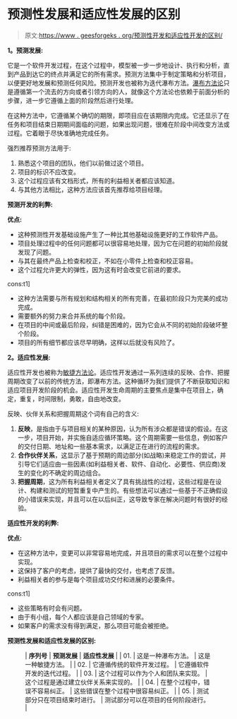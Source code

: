 # 预测性发展和适应性发展的区别

> 原文:[https://www . geesforgeks . org/预测性开发和适应性开发的区别/](https://www.geeksforgeeks.org/difference-between-predictive-development-and-adaptive-development/)

**1。预测发展:**

它是一个软件开发过程，在这个过程中，模型被一步一步地设计、执行和分析，直到产品到达它的终点并满足它的所有需求。预测方法集中于制定策略和分析项目，以便更好地发展和预测任何风险。预测开发也被称为迭代瀑布方法。[瀑布方法论](https://www.geeksforgeeks.org/software-engineering-classical-waterfall-model/)只是遵循第一个流去的方向或者引领方向的人，就像这个方法论也依赖于前面分析的步骤，进一步它遵循上面的阶段然后进行处理。

在这种方法中，它遵循某个确切的期限，即项目应在该期限内完成。它还显示了在任务和项目结束日期期间面临的问题，如果出现问题，很难在阶段中间改变方法或过程。它着眼于尽快准确地完成任务。

强烈推荐预测方法用于:

1.  熟悉这个项目的团队，他们以前做过这个项目。
2.  项目的标识不应改变。
3.  这个过程应该有文档形式，所有的利益相关者都应该知道。
4.  与其他方法相比，这种方法应该首先推荐给项目经理。

**预测开发的利弊:**

**优点:**

*   这种预测性开发基础设施产生了一种比其他基础设施更好的工作软件产品。
*   项目处理过程中的任何问题都可以很容易地处理，因为它在问题的初始阶段就发现了问题。
*   与其在最终产品上检查和校正，不如在小零件上检查和校正容易。
*   这个过程允许更大的弹性，因为这有时会改变它前进的要求。

cons:t1]

*   这种方法需要与所有规划和结构相关的所有完善，在最初阶段只为完美的成功完成。
*   需要额外的努力来合并系统的每个阶段。
*   在项目的中间或最后阶段，纠错是困难的，因为它会从不同的初始阶段破坏整个阶段。
*   项目的所有细节都应该尽早明确，这样以后就没有风险了。

**2。适应性发展:**

适应性开发也被称为[敏捷方法论](https://www.geeksforgeeks.org/software-engineering-agile-development-models/)。适应性开发通过一系列连续的反映、合作、把握周期改变了以前的传统方法，即瀑布方法。这种循环为我们提供了不断获取知识和适应项目开发阶段的机会。适应性开发生命周期的主要焦点是集中在项目上，确定，重复，时间限制，勇敢，自由地改变。

反映、伙伴关系和把握周期这个词有自己的含义:

1.  **反映**，是指由于与项目相关的某种原因，认为所有涉众都是错误的假设。在这一步，项目开始，并实施自适应循环策略。这个周期需要一些信息，例如客户的交付日期、地址和一些基本需求，以满足正在进行的流程的需求。
2.  **合作伙伴关系**，这显示了基于预期的周边部分(如战略)来稳定工作的尝试，并引导它们适应由一些因素(如利益相关者、软件、自动化、必要性、供应商)发生的变化的不确定的周边组合。
3.  **把握周期**，这为所有利益相关者定义了具有挑战性的过程，这些过程是在设计、构建和测试的短暂重复中产生的。有些想法可以通过一些基于不正确假设的小错误来实现，并且可以在以后纠正，这导致专家在解决问题时有很好的经验。

**适应性开发的利弊:**

**优点:**

*   在这种方法中，变更可以非常容易地完成，并且项目的需求可以在整个过程中实现。
*   这保持了客户的考虑，提供了最快的交付，也考虑了反馈。
*   利益相关者的参与是每个项目成功交付和进展的必要条件。

cons:t1]

*   这些策略有时会有问题。
*   由于有小组，每个人都应该是自己领域的专家。
*   如果客户的需求没有得到满足，那么项目可能会被拒绝。

**预测性发展和适应性发展的区别:**

<figure class="table">

| **序列号** | **预测发展** | **适应性发展** |
| 01. | 这是一种瀑布方法。 | 这是一种敏捷方法。 |
| 02. | 它遵循传统的软件开发过程。 | 它遵循软件开发的迭代过程。 |
| 03. | 这个过程可以作为个人和团队来实现。 | 这个过程是通过建立伙伴关系来实现的。 |
| 04. | 在整个过程中，错误不容易纠正。 | 这些错误在整个过程中很容易纠正。 |
| 05. | 测试部分只在项目结束时进行。 | 测试部分可以在项目的任何阶段进行。 |

</figure>